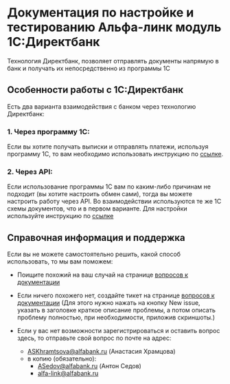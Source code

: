 # Документация по настройке и тестированию Альфа-линк модуль 1С:Директбанк

Технология Директбанк, позволяет отправлять документы напрямую в банк и получать их непосредственно из программы 1С

## Особенности работы с 1С:Директбанк

Есть два варианта взаимодействия с банком через технологию Директбанк:

### 1. Через программу 1С: 
  Если вы хотите получать выписки и отправлять платежи, используя программу 1С, то вам необходимо использовать инструкцию по [ссылке](https://github.com/Host-to-Host-Instructions/alfalink-1c-directbank-via-1c).

### 2. Через API:
  Если использование программы 1С вам по каким-либо причинам не подходит (вы хотите настроить обмен сами), тогда вы можете настроить работу через API. Во взаимодействии используются те же 1С схемы документов, что и в первом варианте. Для настройки используйте инструкцию по [ссылке](https://github.com/Host-to-Host-Instructions/alfalink-1c-directbank-via-api)


## Справочная информация и поддержка 

Если вы не можете самостоятельно решить, какой способ использовать, то мы вам поможем:
- Поищите похожий на ваш случай на странице [вопросов к документации](https://github.com/Host-to-Host-Instructions/alfalink-1c-directbank-documentation/issues)
- Если ничего похожего нет, создайте тикет на странице [вопросов к документации](https://github.com/Host-to-Host-Instructions/alfalink-1c-directbank-documentation/issues)
    (Для этого нужно нажать на кнопку New issue, указать в заголовке краткое описание проблемы, а потом описать проблему полностью, при необходимости, приложив скриншоты.)
    
- Если у вас нет возможности зарегистрироваться и оставить вопрос здесь, то отправьте свой вопрос по почте на адрес:
   - ASKhramtsova@alfabank.ru (Анастасия Храмцова)
   - в копию (обязательно):
      - ASedov@alfabank.ru (Антон Седов)
      - alfa-link@alfabank.ru 
